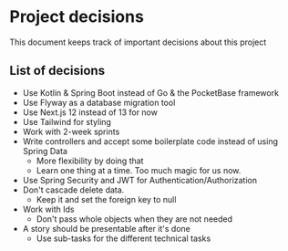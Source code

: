 # Project decisions

This document keeps track of important decisions about this project

## List of decisions

- Use Kotlin & Spring Boot instead of Go & the PocketBase framework
- Use Flyway as a database migration tool
- Use Next.js 12 instead of 13 for now
- Use Tailwind for styling
- Work with 2-week sprints
- Write controllers and accept some boilerplate code instead of using Spring Data
  - More flexibility by doing that
  - Learn one thing at a time. Too much magic for us now.
- Use Spring Security and JWT for Authentication/Authorization
- Don't cascade delete data.
  - Keep it and set the foreign key to null
- Work with Ids
  - Don't pass whole objects when they are not needed
- A story should be presentable after it's done
  - Use sub-tasks for the different technical tasks
